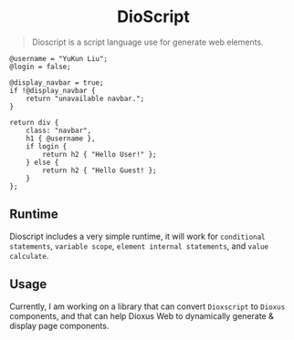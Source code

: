 <div align="center">
    <h1>DioScript</h1>
</div>

> Dioscript is a script language use for generate web elements.

```dioscript
@username = "YuKun Liu";
@login = false;

@display_navbar = true;
if !@display_navbar {
    return "unavailable navbar.";
}

return div {
    class: "navbar",
    h1 { @username },
    if login {
        return h2 { "Hello User!" };
    } else {
        return h2 { "Hello Guest! };
    }
};

```



##



## Runtime

Dioscript includes a very simple runtime, it will work for `conditional statements`, `variable scope`, `element internal statements`, and `value calculate`.

## Usage

Currently, I am working on a library that can convert `Dioxscript` to `Dioxus` components, and that can help Dioxus Web to dynamically generate & display page components.
